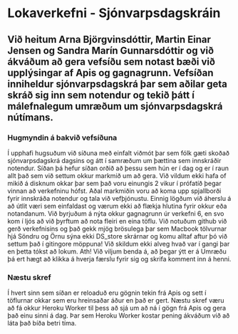 Lokaverkefni - Sjónvarpsdagskráin
=================================
## Við heitum Arna Björgvinsdóttir, Martin Einar Jensen og Sandra Marín Gunnarsdóttir og við ákváðum að gera vefsíðu sem notast bæði við upplýsingar af Apis og gagnagrunn. Vefsíðan inniheldur sjónvarpsdagskrá þar sem aðilar geta skráð sig inn sem notendur og tekið þátt í málefnalegum umræðum um sjónvarpsdagskrá nútímans. 



### Hugmyndin á bakvið vefsíðuna
Í upphafi hugsuðum við síðuna með einfalt viðmót þar sem fólk gæti skoðað sjónvarpsdagskrá dagsins og átt í samræðum um þættina sem innskráðir notendur. Síðan þá hefur síðan orðið að þessu sem hún er í dag og er í raun allt það sem við settum okkur markmið um að gera. Við vildum ekki hafa of mikið á disknum okkar þar sem það voru einungis 2 vikur í prófatíð þegar vinnan að verkefninu hófst. Aðal markmiðin voru að koma upp spjallborði fyrir innskráða notendur og tala við vefþjónustu. Einnig lögðum við áherslu á að útlit væri sem einfaldast og værum ekki að flækja hlutina fyrir okkur eða notandanum. Við byrjuðum á nýta okkur gagnagrunn úr verkefni 6, en svo kom í ljós að við þyrftum að nota fleiri en eina töflu.
Við notuðum github við gerð verkefnisins og það gekk mjög brösulega þar sem Macbook tölvurnar hjá Söndru og Örnu sýna ekki DS_store skrárnar og komu alltaf aftur þó við settum það í gitingore möppuna! Við skildum ekki alveg hvað var í gangi þar en þetta tókst að lokum. 
Ath! Við viljum benda á, að þegar ýtt er á Umræðu þá ert hægt að klikka á hverja færslu fyrir sig og skrifa komment inn á henni.

### Næstu skref
Í hvert sinn sem síðan er reloaduð eru gögnin tekin frá Apis og sett í töflurnar okkar sem eru hreinsaðar áður en það er gert. Næstu skref væru að fá okkur Heroku Worker til þess að sjá um að ná í gögn frá Apis og gera það einu sinni á dag. Þar sem Heroku Worker kostar pening ákváðum við að láta það bíða betri tíma. 
